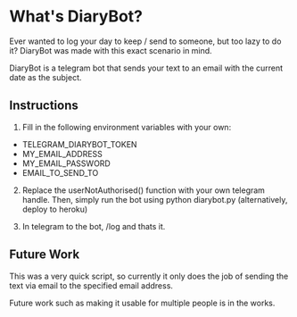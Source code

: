 # What's DiaryBot?

Ever wanted to log your day to keep / send to someone, but too lazy to do it? DiaryBot was made with this exact scenario in mind.

DiaryBot is a telegram bot that sends your text to an email with the current date as the subject.

## Instructions

1) Fill in the following environment variables with your own:
 - TELEGRAM_DIARYBOT_TOKEN
 - MY_EMAIL_ADDRESS
 - MY_EMAIL_PASSWORD
 - EMAIL_TO_SEND_TO
 
2) Replace the userNotAuthorised() function with your own telegram handle. Then, simply run the bot using python diarybot.py (alternatively, deploy to heroku)

3) In telegram to the bot, /log <whatever you wanna say here> and thats it.

## Future Work
This was a very quick script, so currently it only does the job of sending the text via email to the specified email address. 

Future work such as making it usable for multiple people is in the works.
